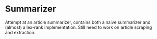 # Summarizer
Attempt at an article summarizer, contains both a naive summarizer and (almost) a lex-rank implementation.
Still need to work on article scraping and extraction.
